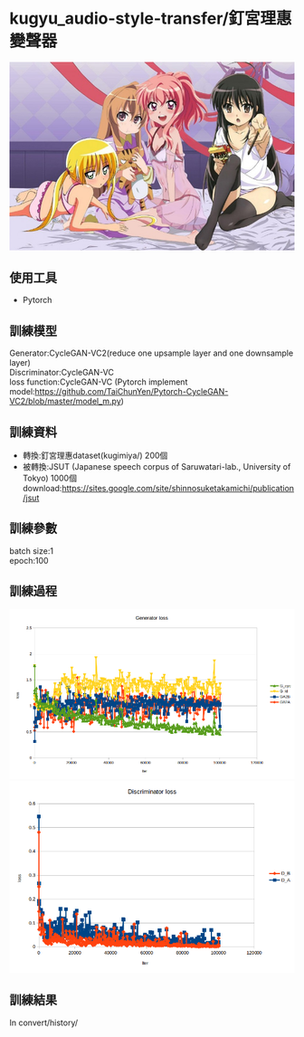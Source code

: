 # kugyu_audio-style-transfer/釘宮理惠變聲器
![image](https://github.com/TaiChunYen/kugyu_audio-style-transfer/blob/master/figure/kugimiya4moe.jpeg)
## 使用工具
* Pytorch  

## 訓練模型
Generator:CycleGAN-VC2(reduce one upsample layer and one downsample layer)  
Discriminator:CycleGAN-VC  
loss function:CycleGAN-VC
(Pytorch implement model:https://github.com/TaiChunYen/Pytorch-CycleGAN-VC2/blob/master/model_m.py)  
## 訓練資料
* 轉換:釘宮理惠dataset(kugimiya/) 200個  
* 被轉換:JSUT (Japanese speech corpus of Saruwatari-lab., University of Tokyo) 1000個  
download:https://sites.google.com/site/shinnosuketakamichi/publication/jsut  

## 訓練參數
batch size:1  
epoch:100  

## 訓練過程
![image](https://github.com/TaiChunYen/kugyu_audio-style-transfer/blob/master/figure/g_loss.png)
![image](https://github.com/TaiChunYen/kugyu_audio-style-transfer/blob/master/figure/d_loss.png)
## 訓練結果
In convert/history/  



